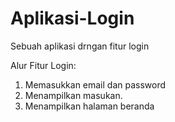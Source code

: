 # Aplikasi-Login
Sebuah aplikasi drngan fitur login

Alur Fitur Login:
1. Memasukkan email dan password
2. Menampilkan masukan.
3. Menampilkan halaman beranda
